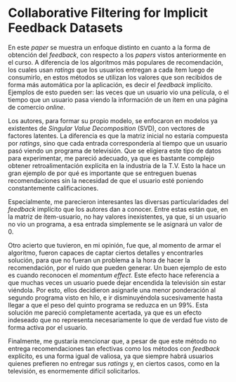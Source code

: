# Collaborative Filtering for Implicit Feedback Datasets

En este *paper* se muestra un enfoque distinto en cuanto a la forma de obtención del *feedback*, con respecto a los *papers* vistos anteriormente en el curso. A diferencia de los algoritmos más populares de recomendación, los cuales usan *ratings* que los usuarios entregan a cada ítem luego de consumirlo, en estos métodos se utilizan los valores que son recibidos de forma más automática por la aplicación, es decir el *feedback* implícito. Ejemplos de esto pueden ser: las veces que un usuario vio una película, o el tiempo que un usuario pasa viendo la información de un ítem en una página de comercio *online*.

Los autores, para formar su propio modelo, se enfocaron en modelos ya existentes de *Singular Value Decomposition* (SVD), con vectores de factores latentes. La diferencia es que la matriz inicial no estaría compuesta por *ratings*, sino que cada entrada correspondería al tiempo que un usuario pasó viendo un programa de televisión. Que se eligiera este tipo de datos para experimentar, me pareció adecuado, ya que es bastante complejo obtener retroalimentación explícita en la industria de la T.V. Esto la hace un gran ejemplo de por qué es importante que se entreguen buenas recomendaciones sin la necesidad de que el usuario esté poniendo constantemente calificaciones.

Especialmente, me parecieron interesantes las diversas particularidades del *feedback* implícito que los autores dan a conocer. Entre estas están que, en la matriz de ítem-usuario, no hay valores inexistentes, ya que, si un usuario no vio un programa, a esa entrada simplemente se le asignará un valor de 0.

Otro acierto que tuvieron, en mi opinión, fue que, al momento de armar el algoritmo, fueron capaces de captar ciertos detalles y encontrarles solución, para que no fueran un problema a la hora de hacer la recomendación, por el ruido que pueden generar. Un buen ejemplo de esto es cuando reconocen el *momentum effect*. Este efecto hace referencia a que muchas veces un usuario puede dejar encendida la televisión sin estar viéndola. Por esto, ellos decidieron asignarle una menor ponderación al segundo programa visto en hilo, e ir disminuyéndola sucesivamente hasta llegar a que el peso del quinto programa se reduzca en un 99%. Esta solución me pareció completamente acertada, ya que es un efecto indeseado que no representa necesariamente lo que de verdad fue visto de forma activa por el usuario.

Finalmente, me gustaría mencionar que, a pesar de que este método no entrega recomendaciones tan efectivas como los métodos con *feedback* explícito, es una forma igual de valiosa, ya que siempre habrá usuarios quienes prefieren no entregar sus *ratings* y, en ciertos casos, como en la televisión, es enormemente difícil solicitarlos.